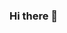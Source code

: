 ### Hi there 👋

<!--
**InamulHussenShaik/InamulHussenShaik** is a ✨ _special_ ✨ repository because its `README.md` (this file) appears on your GitHub profile.

Here are some ideas to get you started:

- 🔭 I’m currently working on eCommerce Website
- 🌱 I’m currently learning Java Full Stack Development
- 👯 I’m looking to collaborate on java
- 🤔 I’m looking for help with web technologies
- 💬 Ask me about java
- 📫 How to reach me: inamulg786@gmail.com
- 😄 Pronouns: He
- ⚡ Fun fact: I use tabs over spaces.
-->
